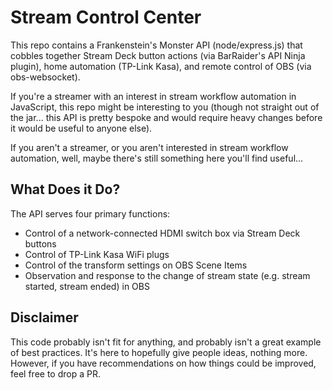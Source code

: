 # Stream Control Center
This repo contains a Frankenstein's Monster API (node/express.js) that cobbles together Stream Deck button actions (via BarRaider's API Ninja plugin), home automation (TP-Link Kasa), and remote control of OBS (via obs-websocket).

If you're a streamer with an interest in stream workflow automation in JavaScript, this repo might be interesting to you (though not straight out of the jar... this API is pretty bespoke and would require heavy changes before it would be useful to anyone else).

If you aren't a streamer, or you aren't interested in stream workflow automation, well, maybe there's still something here you'll find useful...

## What Does it Do?
The API serves four primary functions:

 - Control of a network-connected HDMI switch box via Stream Deck buttons
 - Control of TP-Link Kasa WiFi plugs 
 - Control of the transform settings on OBS Scene Items
 - Observation and response to the change of stream state (e.g. stream started, stream ended) in OBS

## Disclaimer
This code probably isn't fit for anything, and probably isn't a great example of best practices.  It's here to hopefully give people ideas, nothing more.  However, if you have recommendations on how things could be improved, feel free to drop a PR.